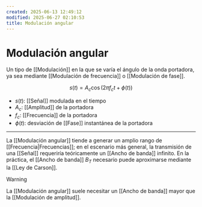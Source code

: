 ```yaml
---
created: 2025-06-13 12:49:12
modified: 2025-06-27 02:10:53
title: Modulación angular
---
```


# Modulación angular

Un tipo de [[Modulación]] en la que se varía el ángulo de la onda portadora, ya sea mediante [[Modulación de frecuencia]] o [[Modulación de fase]].

$$
s \left( t \right) = A_c \cos \left( 2 \pi f_c t + \phi \left( t \right) \right)
$$

- $s \left( t \right)$: [[Señal]] modulada en el tiempo
- $A_c$: [[Amplitud]] de la portadora
- $f_c$: [[Frecuencia]] de la portadora
- $\phi \left( t \right)$: desviación de [[Fase]] instantánea de la portadora

---

La [[Modulación angular]] tiende a generar un amplio rango de [[Frecuencia|Frecuencias]]; en el escenario más general, la transmisión de una [[Señal]] requeriría teóricamente un [[Ancho de banda]] infinito. En la práctica, el [[Ancho de banda]] $B_T$ necesario puede aproximarse mediante la [[Ley de Carson]].

> [!warning]
> La [[Modulación angular]] suele necesitar un [[Ancho de banda]] mayor que la [[Modulación de amplitud]].
